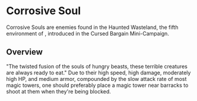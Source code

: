 # Corrosive Soul

Corrosive Souls are enemies found in the Haunted Wasteland, the fifth environment of , introduced in the Cursed Bargain Mini-Campaign.
## Overview

"The twisted fusion of the souls of hungry beasts, these terrible creatures are always ready to eat."
Due to their high speed, high damage, moderately high HP, and medium armor, compounded by the slow attack rate of most magic towers, one should preferably place a magic tower near barracks to shoot at them when they're being blocked. 